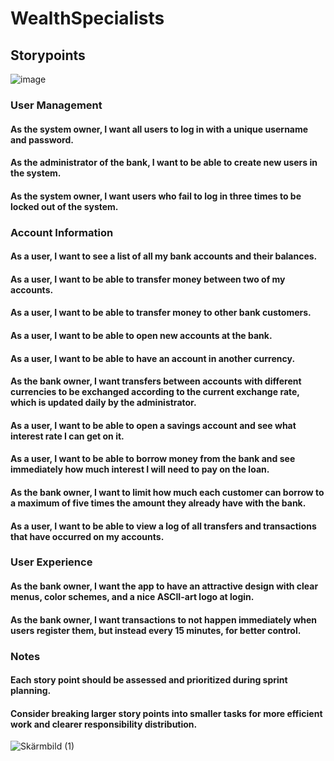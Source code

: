 # WealthSpecialists
## Storypoints
![image](https://github.com/user-attachments/assets/6b759683-75f8-4fee-a565-e97fecfa1ca7)

### User Management


#### As the system owner, I want all users to log in with a unique username and password.
#### As the administrator of the bank, I want to be able to create new users in the system.
#### As the system owner, I want users who fail to log in three times to be locked out of the system.

### Account Information

#### As a user, I want to see a list of all my bank accounts and their balances.
#### As a user, I want to be able to transfer money between two of my accounts.
#### As a user, I want to be able to transfer money to other bank customers.
#### As a user, I want to be able to open new accounts at the bank.
#### As a user, I want to be able to have an account in another currency.
#### As the bank owner, I want transfers between accounts with different currencies to be exchanged according to the current exchange rate, which is updated daily by the administrator.
#### As a user, I want to be able to open a savings account and see what interest rate I can get on it.
#### As a user, I want to be able to borrow money from the bank and see immediately how much interest I will need to pay on the loan.
#### As the bank owner, I want to limit how much each customer can borrow to a maximum of five times the amount they already have with the bank.
#### As a user, I want to be able to view a log of all transfers and transactions that have occurred on my accounts.

### User Experience

#### As the bank owner, I want the app to have an attractive design with clear menus, color schemes, and a nice ASCII-art logo at login.
#### As the bank owner, I want transactions to not happen immediately when users register them, but instead every 15 minutes, for better control.

### Notes

#### Each story point should be assessed and prioritized during sprint planning.
#### Consider breaking larger story points into smaller tasks for more efficient work and clearer responsibility distribution.

![Skärmbild (1)](https://github.com/user-attachments/assets/bb960581-1b2b-43e4-9f66-ccce5b8b09b5)
